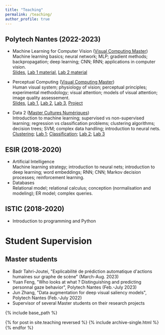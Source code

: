 ```yaml
---
title: "Teaching"
permalink: /teaching/
author_profile: true
---
```


## Polytech Nantes (2022-2023)


* Machine Learning for Computer Vision ([Visual Computing Master](https://polytech.univ-nantes.fr/fr/les-formations/masters-internationaux/visual-computing-masters-degree-vico))
Machine learning basics; neural network; MLP; gradient methods; backpropagation; deep learning; CNN; RNN; applications in computer vision.   
[Slides](https://deep.univ-nantes.io/advnn/cours/1_introduction.html#/title-slide), <a href="https://github.com/abruckert/abruckert.github.io/blob/master/files/VICO_MLCV_Lab1.zip" download="download">Lab 1 material</a>, <a href="https://github.com/abruckert/abruckert.github.io/blob/master/files/VICO_MLCV_Lab2.zip" download="download">Lab 2 material</a>
* Perceptual Computing ([Visual Computing Master](https://polytech.univ-nantes.fr/fr/les-formations/masters-internationaux/visual-computing-masters-degree-vico))    
Human visual system; physiology of vision; perceptual principles; experimental methodology; visual attention; models of visual attention; image quality assessement.   
[Slides](https://github.com/abruckert/abruckert.github.io/blob/master/files/VICO_PC_VA_slides.zip), [Lab 1](https://github.com/abruckert/abruckert.github.io/blob/master/files/VICO_PC_VA_Lab1.ipynb), [Lab 2](https://github.com/abruckert/abruckert.github.io/blob/master/files/VICO_PC_VA_Lab2.ipynb), [Lab 3](https://github.com/abruckert/abruckert.github.io/blob/master/files/VICO_VICO_PC_VA_Lab3.zip), [Project](https://github.com/abruckert/abruckert.github.io/blob/master/files/VICO_PC_VA_project.pdf)

* Data 2 ([Master Cultures Numériques](https://mcn.univ-nantes.fr/))   
Introduction to machine learning; supervised vs non-supervised learning; regression vs classification problems; clustering algorithms; decision trees; SVM; complex data handling; introduction to neural nets.   
[Clustering](https://github.com/abruckert/abruckert.github.io/blob/master/files/CN_data2_clustering.pdf); [Lab 1](https://github.com/abruckert/abruckert.github.io/blob/master/files/TP1_clustering.zip); [Classification](https://github.com/abruckert/abruckert.github.io/blob/master/files/CN_data2_classification.pdf); [Lab 2](https://github.com/abruckert/abruckert.github.io/blob/master/files/TP2_classification.zip); [Lab 3](https://github.com/abruckert/abruckert.github.io/blob/master/files/TP3_regression.zip)

## ESIR (2018-2020)


* Artificial Intelligence   
Machine learning strategy; introduction to neural nets; introduction to deep learning; word embeddings; RNN; CNN; Markov decision processes; reinforcement learning.
* Databases   
Relational model; relational calculus; conception (normalisation and modeling); ER model; complex queries.

## ISTIC (2018-2020)

* Introduction to programming and Python

Student Supervision
===
## Master students
* Badr Tahri-Joutei, "Explicabilité de prédiction automatique d'actions humaines sur graphe de scène" (March-Aug. 2023)
* Yuan Feng, "Who looks at what ? Distinguishing and predicting personnal gaze behavior", Polytech Nantes (Feb.-July 2023)
* Jun Zhang, "Data augmentation for deep visual saliency models", Polytech Nantes (Feb.-July 2022)
* Supervisor of several Master students on their research projects

{% include base_path %}

{% for post in site.teaching reversed %}
  {% include archive-single.html %}
{% endfor %}
